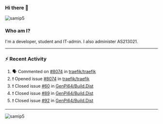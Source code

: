 ### Hi there 👋

<img src="https://komarev.com/ghpvc/?username=samip5&style=flat-square" alt="samip5" />

### Who am I?
I'm a developer, student and IT-admin. I also administer AS213021.

---
### :zap: Recent Activity
<!--START_SECTION:activity-->
1. 🗣 Commented on [#8074](https://github.com/traefik/traefik/issues/8074) in [traefik/traefik](https://github.com/traefik/traefik)
2. ❗️ Opened issue [#8074](https://github.com/traefik/traefik/issues/8074) in [traefik/traefik](https://github.com/traefik/traefik)
3. ❗️ Closed issue [#60](https://github.com/GenPi64/Build.Dist/issues/60) in [GenPi64/Build.Dist](https://github.com/GenPi64/Build.Dist)
4. ❗️ Closed issue [#89](https://github.com/GenPi64/Build.Dist/issues/89) in [GenPi64/Build.Dist](https://github.com/GenPi64/Build.Dist)
5. ❗️ Closed issue [#92](https://github.com/GenPi64/Build.Dist/issues/92) in [GenPi64/Build.Dist](https://github.com/GenPi64/Build.Dist)
<!--END_SECTION:activity-->
---

<img align="center" src="https://github-readme-stats.vercel.app/api?username=samip5&show_icons=true" alt="samip5" />
